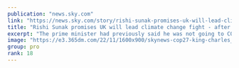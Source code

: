```yaml
---
publication: "news.sky.com"
link: "https://news.sky.com/story/rishi-sunak-promises-uk-will-lead-climate-change-fight-after-u-turn-on-attending-cop27-climate-summit-12738333"
title: "Rishi Sunak promises UK will lead climate change fight - after U-turn on attending COP27 climate summit"
excerpt: "The prime minister had previously said he was not going to COP27 in Egypt but was forced to go after strong criticism. He has now thrown himself into the commitment by focusing on what needs to be don"
image: "https://e3.365dm.com/22/11/1600x900/skynews-cop27-king-charles_5954241.jpg?20221104141301"
group: pro
rank: 18
---
```

